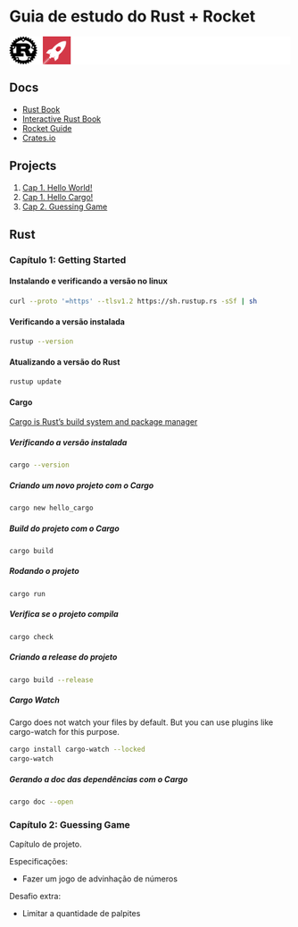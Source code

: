 # Guia de estudo do Rust + Rocket


<div style="display: flex; gap: 10px; align-items: center; background-color:white;">
  <img src="assets/imgs/rust-logo.png" alt="Rust Logo" width="50">
  <img src="assets/imgs/rocket-logo.png" alt="Rocket Logo" width="50">
</div>



## Docs

- [Rust Book](https://doc.rust-lang.org/book/)
- [Interactive Rust Book](https://rust-book.cs.brown.edu/)
- [Rocket Guide](https://rocket.rs/guide/v0.5/introduction/)
- [Crates.io](https://crates.io/)


## Projects
1. [Cap 1. Hello World!](./projects/hello_world/main.rs)
2. [Cap 1. Hello Cargo!](./projects/hello_cargo)
3. [Cap 2. Guessing Game](./projects/guessing_game)


## Rust

### Capítulo 1: Getting Started
#### Instalando e verificando a versão no linux

```bash
curl --proto '=https' --tlsv1.2 https://sh.rustup.rs -sSf | sh
```

#### Verificando a versão instalada

```bash
rustup --version
```

#### Atualizando a versão do Rust
```bash
rustup update
```

#### Cargo
[Cargo is Rust’s build system and package manager](https://rust-book.cs.brown.edu/ch01-03-hello-cargo.html)

##### Verificando a versão instalada

```bash
cargo --version
```

##### Criando um novo projeto com o Cargo
```bash
cargo new hello_cargo
```

##### Build do projeto com o Cargo
```bash
cargo build
```

##### Rodando o projeto
```bash
cargo run
```

##### Verifica se o projeto compila
```bash
cargo check
```

##### Criando a release do projeto
```bash
cargo build --release
```

##### Cargo Watch
Cargo does not watch your files by default. But you can use plugins like cargo-watch for this purpose.

```bash
cargo install cargo-watch --locked
cargo-watch
```

##### Gerando a doc das dependências com o Cargo
```bash
cargo doc --open
```

### Capítulo 2: Guessing Game

Capítulo de projeto.

Especificações:
- Fazer um jogo de advinhação de números


Desafio extra:
- Limitar a quantidade de palpites
